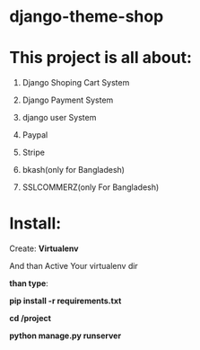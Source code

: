 # django-theme-shop

# This project is all about: 

1. Django Shoping Cart System

2. Django Payment System

3. django user System

4. Paypal

5. Stripe

6. bkash(only for Bangladesh)

7. SSLCOMMERZ(only For Bangladesh)


# Install:

Create: **Virtualenv**

And than Active Your virtualenv dir

**than type**:

**pip install -r requirements.txt**

**cd /project**

**python manage.py runserver**

